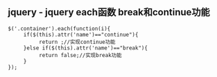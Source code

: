 ## jquery - jquery each函数 break和continue功能 ##

	$('.container').each(function(i){
	     if($(this).attr('name')=="continue"){
	          return ;//实现continue功能
	     }else if($(this).attr('name')=="break"){
	          return false;//实现break功能
	     }
	});